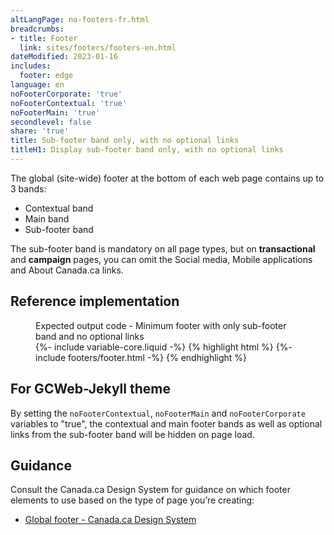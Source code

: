 ```yaml
---
altLangPage: no-footers-fr.html
breadcrumbs:
- title: Footer
  link: sites/footers/footers-en.html
dateModified: 2023-01-16
includes:
  footer: edge
language: en
noFooterCorporate: 'true'
noFooterContextual: 'true'
noFooterMain: 'true'
secondlevel: false
share: 'true'
title: Sub-footer band only, with no optional links
titleH1: Display sub-footer band only, with no optional links
---
```

<div class="wb-prettify all-pre hide"></div>

The global (site-wide) footer at the bottom of each web page contains up to 3 bands:

* Contextual band
* Main band
* Sub-footer band

The sub-footer band is mandatory on all page types, but on **transactional** and **campaign** pages, you can omit the Social media, Mobile applications and About Canada.ca links.

## Reference implementation

<figure>
  <figcaption class="h3">Expected output code - Minimum footer with only sub-footer band and no optional links</figcaption>
{%- include variable-core.liquid -%}
{% highlight html %}
	{%- include footers/footer.html -%}
{% endhighlight %}
</figure>

## For GCWeb-Jekyll theme

By setting the `noFooterContextual`, `noFooterMain` and `noFooterCorporate` variables to "true", the contextual and main footer bands as well as optional links from the sub-footer band will be hidden on page load.

## Guidance

Consult the Canada.ca Design System for guidance on which footer elements to use based on the type of page you’re creating:

* [Global footer - Canada.ca Design System](https://design.canada.ca/common-design-patterns/site-footer.html)